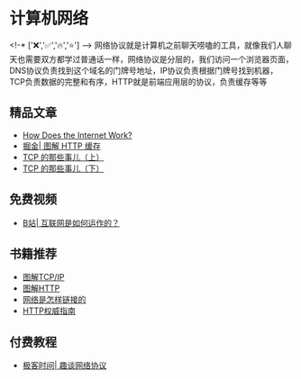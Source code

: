 # 计算机网络
<!-* ['❌','✅','🔥','⭐'] -->
网络协议就是计算机之前聊天唠嗑的工具，就像我们人聊天也需要双方都学过普通话一样，网络协议是分层的，我们访问一个浏览器页面，DNS协议负责找到这个域名的门牌号地址，IP协议负责根据门牌号找到机器，TCP负责数据的完整和有序，HTTP就是前端应用层的协议，负责缓存等等

<roadmap :data="[
  {title:'计算机网络',download:true,x:400,y:20},
  { title:'协议分类', 
    left:[
      ['IP'],
      ['TCP',[
        ['FTP'],
        ['ssh'],
        ['http'],
      ]],
    ],
    right:[
      ['UDP',[
        ['DNS']
      ]],
    ]
  } ,
    { title:'TCP', 
    left:[
      ['数据分包'],
      ['数据有序'],
      ['数据完整'],
      ['三次我收'],
    ],
    right:[
      ['流量控制',[
        ['慢启动'],
        ['滑动窗口'],
        ['快速重传'],
      ]],
    ]
  } , { title:'HTTP', 
    left:[
      ['methods'],
      ['url'],
      ['header'],
      ['body'],
    ],
    right:[
      ['缓存'],
      ['cookie'],
      ['https'],
    ]
  } ,
  {title:'计算机怎么唠嗑'}
]" />


## 精品文章

* [How Does the Internet Work?](https://web.stanford.edu/class/msande91si/www-spr04/readings/week1/InternetWhitepaper.htm)
* [掘金| 图解 HTTP 缓存](https://juejin.cn/post/6844904153043435533)
* [TCP 的那些事儿（上）](https://coolshell.cn/articles/11564.html)
* [TCP 的那些事儿（下）](https://coolshell.cn/articles/11609.html)

## 免费视频
* [B站| 互联网是如何运作的？](https://www.bilibili.com/video/BV1Rz4y197Jd)
## 书籍推荐

* [图解TCP/IP](https://book.douban.com/subject/24737674/)
* [图解HTTP](https://book.douban.com/subject/25863515/)
* [网络是怎样链接的](https://book.douban.com/subject/26941639/)
* [HTTP权威指南](https://book.douban.com/subject/10746113/)

## 付费教程

* [极客时间| 趣谈网络协议](http://gk.link/a/10Qcu)